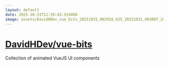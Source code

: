 ```yaml
---
layout: default
date: 2025-10-31T11:39:43.533408
image: assets/DavidHDev_vue_bits_20251031_002918_625_20251031_003007_24d631--20251031T022706186--cropped.png
---
```


# [DavidHDev/vue-bits](https://github.com/DavidHDev/vue-bits/)

Collection of animated VueJS UI components
